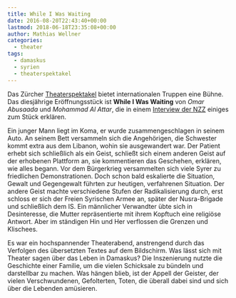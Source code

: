 ```yaml
---
title: While I Was Waiting
date: 2016-08-20T22:43:40+00:00
lastmod: 2018-06-18T23:35:08+00:00
author: Mathias Wellner
categories:
  - theater
tags:
  - damaskus
  - syrien
  - theaterspektakel
---
```

Das Zürcher <a href="http://www.theaterspektakel.ch" title="Theater Spektakel" target="_blank">Theaterspektakel</a> bietet internationalen Truppen eine Bühne. Das diesjährige Eröffnungsstück ist **While I Was Waiting** von _Omar Abusaada_ und _Mohammad Al Attar_, die in einem <a href="http://www.nzz.ch/feuilleton/buehne/zuercher-theaterspektakel-in-syrien-gibt-es-nur-propaganda-theater-ld.111564" title="NZZ-Interview" target="_blank">Interview der NZZ</a> einiges zum Stück erklären. 

Ein junger Mann liegt im Koma, er wurde zusammengeschlagen in seinem Auto. An seinem Bett versammeln sich die Angehörigen, die Schwester kommt extra aus dem Libanon, wohin sie ausgewandert war. Der Patient erhebt sich schließlich als ein Geist, schließt sich einem anderen Geist auf der erhobenen Plattform an, sie kommentieren das Geschehen, erklären, wie alles begann. Vor dem Bürgerkrieg versammelten sich viele Syrer zu friedlichen Demonstrationen. Doch schon bald eskalierte die Situation, Gewalt und Gegengewalt führten zur heutigen, verfahrenen Situation. Der andere Geist machte verschiedene Stufen der Radikalisierung durch, erst schloss er sich der Freien Syrischen Armee an, später der Nusra-Brigade und schließlich dem IS. Ein männlicher Verwandter übte sich in Desinteresse, die Mutter repräsentierte mit ihrem Kopftuch eine religiöse Antwort. Aber im ständigen Hin und Her verflossen die Grenzen und Klischees. 

Es war ein hochspannender Theaterabend, anstrengend durch das Verfolgen des übersetzten Textes auf dem Bildschirm. Was lässt sich mit Theater sagen über das Leben in Damaskus? Die Inszenierung nutzte die Geschichte einer Familie, um die vielen Schicksale zu bündeln und darstellbar zu machen. Was hängen blieb, ist der Appell der Geister, der vielen Verschwundenen, Gefolterten, Toten, die überall dabei sind und sich über die Lebenden amüsieren.